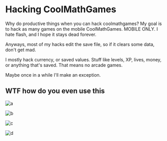 # Hacking CoolMathGames
Why do productive things when you can hack coolmathgames?
My goal is to hack as many games on the mobile CoolMathGames.
MOBILE ONLY.
I hate flash, and I hope it stays dead forever.

Anyways, most of my hacks edit the save file, so if it clears some data, don't get mad.

I mostly hack currency, or saved values.
Stuff like levels, XP, lives, money, or anything that's saved. That means no arcade games.

Maybe once in a while I'll make an exception.

## WTF how do you even use this
![a](https://raw.githubusercontent.com/PatheticMustan/HackingCoolMathGames/master/images/0929FFB6-AAED-430B-9280-C88D523C02F4.jpeg)

![b](https://raw.githubusercontent.com/PatheticMustan/HackingCoolMathGames/master/images/971F3D4C-441A-49FE-8714-BACCEE06E51C.jpeg)

![c](https://raw.githubusercontent.com/PatheticMustan/HackingCoolMathGames/master/images/075CC6B1-A178-4E0B-9CB5-5930A7EBF2D5.jpeg)

![d](https://raw.githubusercontent.com/PatheticMustan/HackingCoolMathGames/master/images/FB2027E1-A1A8-489F-9D7B-E61FCE07FB6D.jpeg)
